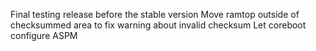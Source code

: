 Final testing release before the stable version
Move ramtop outside of checksummed area to fix warning about invalid checksum
Let coreboot configure ASPM

